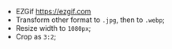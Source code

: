 - EZGif <https://ezgif.com>
- Transform other format to `.jpg`, then to `.webp`;
- Resize width to `1080px`;
- Crop as `3:2`;